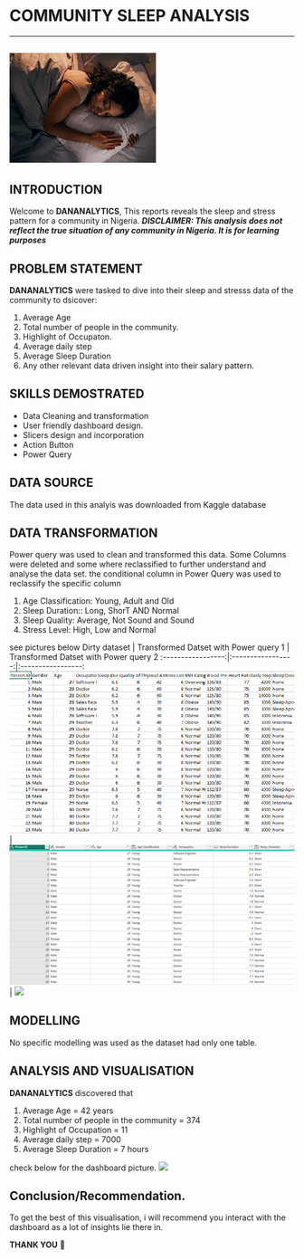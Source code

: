 # COMMUNITY SLEEP ANALYSIS
---
![](SLEEPHOME.jpeg)
---
## INTRODUCTION
Welcome to **DANANALYTICS**, This reports reveals the sleep and stress pattern for a community in Nigeria.
**_DISCLAIMER: This analysis does not reflect the true situation of any community in Nigeria.  It is for learning purposes_**

## PROBLEM STATEMENT
**DANANALYTICS** were tasked to dive into their sleep and stresss data of the community to dsicover:
1. Average Age
2. Total number of people in the community.
3. Highlight of Occupaton.
4. Average daily step 
5. Average Sleep Duration
6. Any other relevant data driven insight into their salary pattern.

## SKILLS DEMOSTRATED
- Data Cleaning and transformation
- User friendly dashboard design.
- Slicers design and incorporation
- Action Button
- Power Query

## DATA SOURCE
The data used in this analyis was downloaded from Kaggle database

## DATA TRANSFORMATION

Power query was used to clean and transformed this data. Some Columns were deleted and some where reclassified to further understand and analyse the data set. the conditional column in Power Query was used to reclassify the specific column

1. Age Classification: Young, Adult and Old
2. Sleep Duration:: Long, ShorT AND Normal
3. Sleep Quality: Average, Not Sound and Sound
4. Stress Level: High, Low and Normal

see pictures below
Dirty dataset     |     Transformed Datset with Power query 1 |  Transformed Datset with Power query 2
:-----------------:|:-----------------:|:-----------------:
![](EXCELSLEEP.png)|![](SLEEPPQ1.png)| ![](SLEEPPQ2.png)

## MODELLING
No specific modelling was used as the dataset had only one table.

## ANALYSIS AND VISUALISATION
**DANANALYTICS** discovered that 
1. Average Age = 42 years
2. Total number of people in the community = 374
3. Highlight of Occupation = 11
4. Average daily step = 7000
5. Average Sleep Duration = 7 hours

 check below for the dashboard picture.
 ![](.png)

## Conclusion/Recommendation.

To get the best of this visualisation, i will recommend you interact with the dashboard as a lot of insights lie there in.

**THANK YOU** 🙂




